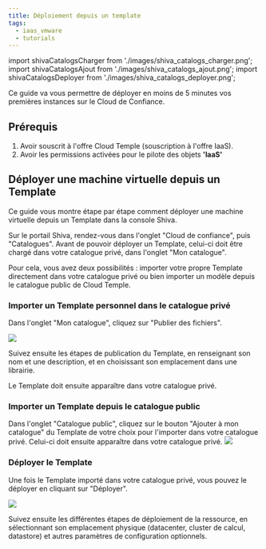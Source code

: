 ```yaml
---
title: Déploiement depuis un template
tags:
  - iaas_vmware
  - tutorials
---
```


import shivaCatalogsCharger from './images/shiva_catalogs_charger.png';
import shivaCatalogsAjout from './images/shiva_catalogs_ajout.png';
import shivaCatalogsDeployer from './images/shiva_catalogs_deployer.png';

Ce guide va vous permettre de déployer en moins de 5 minutes vos premières instances sur le Cloud de Confiance.

## __Prérequis__

1. Avoir souscrit à l'offre Cloud Temple (souscription à l'offre IaaS).
2. Avoir les permissions activées pour le pilote des objets __'IaaS'__

## Déployer une machine virtuelle depuis un Template

Ce guide vous montre étape par étape comment déployer une machine virtuelle depuis un Template dans la console Shiva.

Sur le portail Shiva, rendez-vous dans l'onglet "Cloud de confiance", puis "Catalogues". Avant de pouvoir déployer un Template, celui-ci doit être chargé dans votre catalogue privé, dans l'onglet "Mon catalogue".

Pour cela, vous avez deux possibilités : importer votre propre Template directement dans votre catalogue privé ou bien importer un modèle depuis le catalogue public de Cloud Temple.

### Importer un Template personnel dans le catalogue privé

Dans l'onglet "Mon catalogue", cliquez sur "Publier des fichiers".

<img src={shivaCatalogsCharger} />

Suivez ensuite les étapes de publication du Template, en renseignant son nom et une description, et en choisissant son emplacement dans une librairie.

Le Template doit ensuite apparaître dans votre catalogue privé.

### Importer un Template depuis le catalogue public

Dans l'onglet "Catalogue public", cliquez sur le bouton "Ajouter à mon catalogue" du Template de votre choix pour l'importer dans votre catalogue privé. Celui-ci doit ensuite apparaître dans votre catalogue privé.
<img src={shivaCatalogsAjout} />

### Déployer le Template

Une fois le Template importé dans votre catalogue privé, vous pouvez le déployer en cliquant sur "Déployer".

<img src={shivaCatalogsDeployer} />

Suivez ensuite les différentes étapes de déploiement de la ressource, en sélectionnant son emplacement physique (datacenter, cluster de calcul, datastore) et autres paramètres de configuration optionnels.
